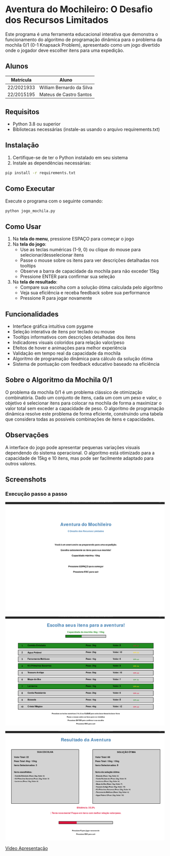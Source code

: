 # Aventura do Mochileiro: O Desafio dos Recursos Limitados

Este programa é uma ferramenta educacional interativa que demonstra o funcionamento do algoritmo de programação dinâmica para o problema da mochila 0/1 (0-1 Knapsack Problem), apresentado como um jogo divertido onde o jogador deve escolher itens para uma expedição.

## Alunos
|Matrícula | Aluno |
| -- | -- |
| 22/2021933  |  William Bernardo da Silva |
| 22/2015195  |  Mateus de Castro Santos |

## Requisitos

- Python 3.8 ou superior
- Bibliotecas necessárias (instale-as usando o arquivo requirements.txt)

## Instalação

1. Certifique-se de ter o Python instalado em seu sistema
2. Instale as dependências necessárias:

```bash
pip install -r requirements.txt
```

## Como Executar

Execute o programa com o seguinte comando:

```bash
python jogo_mochila.py
```

## Como Usar

1. Na **tela do menu**, pressione ESPAÇO para começar o jogo
2. Na **tela do jogo**:
   - Use as teclas numéricas (1-9, 0) ou clique do mouse para selecionar/desselecionar itens
   - Passe o mouse sobre os itens para ver descrições detalhadas nos tooltips
   - Observe a barra de capacidade da mochila para não exceder 15kg
   - Pressione ENTER para confirmar sua seleção
3. Na **tela de resultado**:
   - Compare sua escolha com a solução ótima calculada pelo algoritmo
   - Veja sua eficiência e receba feedback sobre sua performance
   - Pressione R para jogar novamente

## Funcionalidades

- Interface gráfica intuitiva com pygame
- Seleção interativa de itens por teclado ou mouse
- Tooltips informativos com descrições detalhadas dos itens
- Indicadores visuais coloridos para relação valor/peso
- Efeitos de hover e animações para melhor experiência
- Validação em tempo real da capacidade da mochila
- Algoritmo de programação dinâmica para cálculo da solução ótima
- Sistema de pontuação com feedback educativo baseado na eficiência

## Sobre o Algoritmo da Mochila 0/1

O problema da mochila 0/1 é um problema clássico de otimização combinatória. Dado um conjunto de itens, cada um com um peso e valor, o objetivo é selecionar itens para colocar na mochila de forma a maximizar o valor total sem exceder a capacidade de peso. O algoritmo de programação dinâmica resolve este problema de forma eficiente, construindo uma tabela que considera todas as possíveis combinações de itens e capacidades.

## Observações

A interface do jogo pode apresentar pequenas variações visuais dependendo do sistema operacional. O algoritmo está otimizado para a capacidade de 15kg e 10 itens, mas pode ser facilmente adaptado para outros valores.

## Screenshots

### Execução passo a passo
![parte1](./img/parte1.png)

![parte2](./img/parte2.png)

![parte3](./img/parte3.png)


[Video Apresentação](link)
